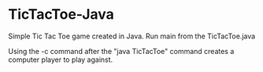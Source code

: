 # TicTacToe-Java
Simple Tic Tac Toe game created in Java.
Run main from the TicTacToe.java

Using the -c command after the "java TicTacToe" command creates a computer player to play against.
